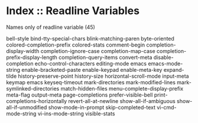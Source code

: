 # Index :: Readline Variables

Names only of readline variable (45)

bell-style
bind-tty-special-chars
blink-matching-paren
byte-oriented
colored-completion-prefix
colored-stats
comment-begin
completion-display-width
completion-ignore-case
completion-map-case
completion-prefix-display-length
completion-query-items
convert-meta
disable-completion
echo-control-characters
editing-mode emacs
emacs-mode-string
enable-bracketed-paste
enable-keypad
enable-meta-key
expand-tilde
history-preserve-point
history-size
horizontal-scroll-mode
input-meta
keymap emacs
keyseq-timeout
mark-directories
mark-modified-lines
mark-symlinked-directories
match-hidden-files
menu-complete-display-prefix
meta-flag
output-meta
page-completions
prefer-visible-bell
print-completions-horizontally
revert-all-at-newline
show-all-if-ambiguous
show-all-if-unmodified
show-mode-in-prompt
skip-completed-text
vi-cmd-mode-string
vi-ins-mode-string
visible-stats
